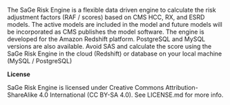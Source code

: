The SaGe Risk Engine is a flexible data driven engine to calculate the risk adjustment factors (RAF / scores) based on CMS HCC, RX, and ESRD models. The active models are included in the model and future models will be incorporated as CMS publishes the model software. The engine is developed for the Amazon Redshift platform. PostgreSQL and MySQL versions are also available. Avoid SAS and calculate the score using the SaGe Risk Engine in the cloud (Redshift) or database on your local machine (MySQL / PostgreSQL)

<strong>License</strong>

SaGe Risk Engine is licensed under Creative Commons Attribution-ShareAlike 4.0 International (CC BY-SA 4.0). See LICENSE.md for more info.

